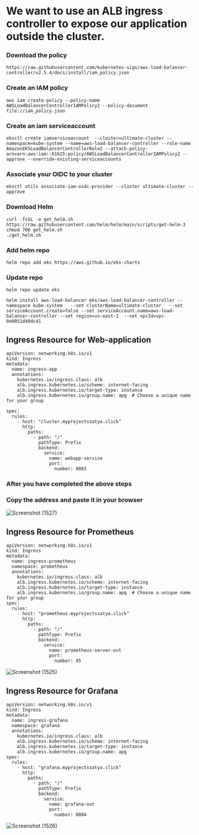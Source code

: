 # We want to use an ALB ingress controller to expose our application outside the cluster.


### Download the policy

```
https://raw.githubusercontent.com/kubernetes-sigs/aws-load-balancer-controller/v2.5.4/docs/install/iam_policy.json
```
### Create an IAM policy
```
aws iam create-policy --policy-name AWSLoadBalancerControllerIAMPolicy2 --policy-document file://iam_policy.json
```
### Create an iam serviceaccount
```
eksctl create iamserviceaccount  --cluster=ultimate-cluster --namespace=kube-system --name=aws-load-balancer-controller --role-name AmazonEKSLoadBalancerControllerRole2 --attach-policy-arn=arn:aws:iam::61625:policy/AWSLoadBalancerControllerIAMPolicy2 --approve --override-existing-serviceaccounts
```
### Associate your OIDC to your cluster 
```
eksctl utils associate-iam-oidc-provider --cluster ultimate-cluster --approve
```
### Download Helm
```
curl -fsSL -o get_helm.sh https://raw.githubusercontent.com/helm/helm/main/scripts/get-helm-3
chmod 700 get_helm.sh
./get_helm.sh
```
### Add helm repo
```
helm repo add eks https://aws.github.io/eks-charts
```
### Update repo
```
helm repo update eks
```
```
helm install aws-load-balancer eks/aws-load-balancer-controller --namespace kube-system   --set clusterName=ultimate-cluster   --set serviceAccount.create=false --set serviceAccount.name=aws-load-balancer-controller --set region=us-east-1  --set vpcId=vpc-0e0051d40dc41
``` 

## Ingress Resource for Web-application
```
apiVersion: networking.k8s.io/v1
kind: Ingress
metadata:
  name: ingress-app
  annotations:
    kubernetes.io/ingress.class: alb
    alb.ingress.kubernetes.io/scheme: internet-facing
    alb.ingress.kubernetes.io/target-type: instance
    alb.ingress.kubernetes.io/group.name: apg  # Choose a unique name for your group

spec:
  rules:
    - host: "cluster.myprojectssatya.click"
      http:
        paths:
          - path: "/"
            pathType: Prefix
            backend:
              service:
                name: webapp-service 
                port:
                  number: 8083
```
### After you have completed the above steps


### Copy the address and paste it in your browser

![Screenshot (1527)](https://github.com/satya19977/Kubernetes-Event-Operations/assets/108000447/1796b103-969a-4c16-a3e6-491cdef0dd5f)



## Ingress Resource for Prometheus

```
apiVersion: networking.k8s.io/v1
kind: Ingress
metadata:
  name: ingress-prometheus
  namespace: prometheus
  annotations:
    kubernetes.io/ingress.class: alb
    alb.ingress.kubernetes.io/scheme: internet-facing
    alb.ingress.kubernetes.io/target-type: instance
    alb.ingress.kubernetes.io/group.name: apg  # Choose a unique name for your group
spec:
  rules:
    - host: "prometheus.myprojectssatya.click"
      http:
        paths:
          - path: "/"
            pathType: Prefix
            backend:
              service:
                name: prometheus-server-out 
                port:
                  number: 85
```
![Screenshot (1525)](https://github.com/satya19977/Kubernetes-Event-Operations/assets/108000447/6b2c46a5-319b-4917-9613-347723a3d053)

## Ingress Resource for Grafana

```
apiVersion: networking.k8s.io/v1
kind: Ingress
metadata:
  name: ingress-grafana
  namespace: grafana
  annotations:
    kubernetes.io/ingress.class: alb
    alb.ingress.kubernetes.io/scheme: internet-facing
    alb.ingress.kubernetes.io/target-type: instance
    alb.ingress.kubernetes.io/group.name: apg
spec:
  rules:
    - host: "grafana.myprojectssatya.click"
      http:
        paths:
          - path: "/"
            pathType: Prefix
            backend:
              service:
                name: grafana-out
                port:
                  number: 8084
```

![Screenshot (1526)](https://github.com/satya19977/Kubernetes-Event-Operations/assets/108000447/193a0f5c-0fef-4830-a8e3-4bbc3275aa39)

